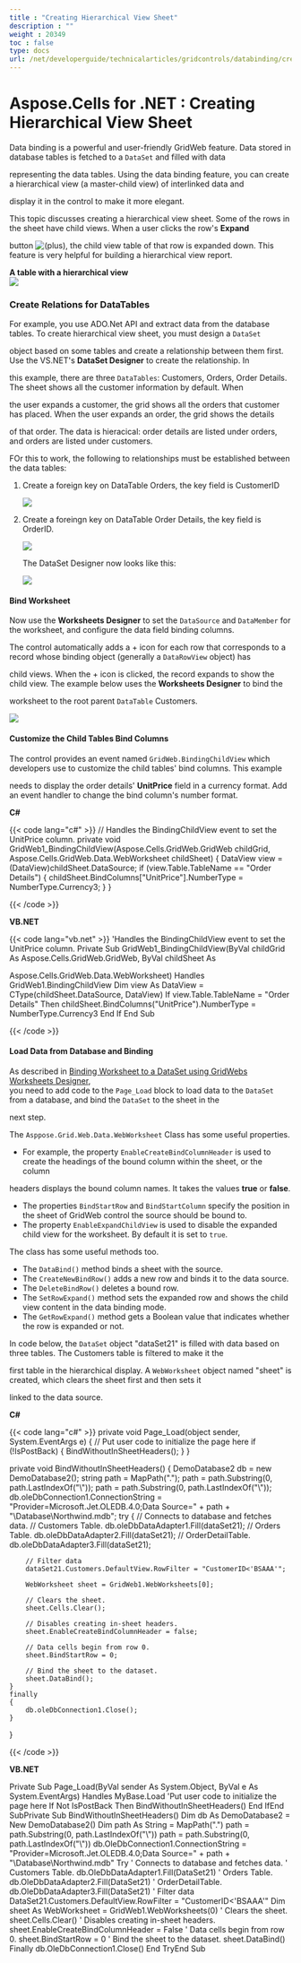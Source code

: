 ```yaml
---
title : "Creating Hierarchical View Sheet" 
description : "" 
weight : 20349 
toc : false
type: docs
url: /net/developerguide/technicalarticles/gridcontrols/databinding/creating+hierarchical+view+sheet/
---
```


# Aspose.Cells for .NET : Creating Hierarchical View Sheet


Data binding is a powerful and user-friendly GridWeb feature. Data stored in database tables is fetched to a `DataSet` and filled with data

representing the data tables. Using the data binding feature, you can create a hierarchical view (a master-child view) of interlinked data and

display it in the control to make it more elegant.

This topic discusses creating a hierarchical view sheet. Some of the rows in the sheet have child views. When a user clicks the row's **Expand**

button ![(plus)](s/en_GB-1988229788/4108/b47156ace146e4f759b49ef98258cb637bdd5af8.5/_/images/icons/emoticons/add.png), the child view table of that row is expanded down. This feature is very helpful for building a hierarchical view report.

**A table with a hierarchical view**  
![](https://docs2.aspose.com/cells/net/attachments/5017584/5112976.png)

### Create Relations for DataTables

For example, you use ADO.Net API and extract data from the database tables. To create hierarchical view sheet, you must design a `DataSet`

object based on some tables and create a relationship between them first. Use the VS.NET's **DataSet Designer** to create the relationship. In

this example, there are three `DataTables`: Customers, Orders, Order Details. The sheet shows all the customer information by default. When

the user expands a customer, the grid shows all the orders that customer has placed. When the user expands an order, the grid shows the details

of that order. The data is hieracical: order details are listed under orders, and orders are listed under customers.

FOr this to work, the following to relationships must be established between the data tables:

1.  Create a foreign key on DataTable Orders, the key field is CustomerID  
      
    ![](https://docs2.aspose.com/cells/net/attachments/5017584/5112977.png)  
      
    
2.  Create a foreingn key on DataTable Order Details, the key field is OrderID.  
      
    ![](https://docs2.aspose.com/cells/net/attachments/5017584/5112978.png)  
      
    The DataSet Designer now looks like this:  
      
    ![](https://docs2.aspose.com/cells/net/attachments/5017584/5112979.png)

#### Bind Worksheet

Now use the **Worksheets Designer** to set the `DataSource` and `DataMember` for the worksheet, and configure the data field binding columns.

The control automatically adds a + icon for each row that corresponds to a record whose binding object (generally a `DataRowView` object) has

child views. When the + icon is clicked, the record expands to show the child view. The example below uses the **Worksheets Designer** to bind the

worksheet to the root parent `DataTable` Customers.  
  

![](https://docs2.aspose.com/cells/net/attachments/5017584/5112980.png)

#### Customize the Child Tables Bind Columns

The control provides an event named `GridWeb.BindingChildView` which developers use to customize the child tables' bind columns. This example

needs to display the order details' **UnitPrice** field in a currency format. Add an event handler to change the bind column's number format.

**C#**

{{< code lang="c#" >}}
// Handles the BindingChildView event to set the UnitPrice column.
private void GridWeb1_BindingChildView(Aspose.Cells.GridWeb.GridWeb childGrid, Aspose.Cells.GridWeb.Data.WebWorksheet childSheet)
{
    DataView view = (DataView)childSheet.DataSource;
    if (view.Table.TableName == "Order Details")
    {
        childSheet.BindColumns["UnitPrice"].NumberType = NumberType.Currency3;
    }
}
 
{{< /code >}}

**VB.NET**

{{< code lang="vb.net" >}}
'Handles the BindingChildView event to set the UnitPrice column.
Private Sub GridWeb1_BindingChildView(ByVal childGrid As Aspose.Cells.GridWeb.GridWeb, ByVal childSheet As 

Aspose.Cells.GridWeb.Data.WebWorksheet) Handles GridWeb1.BindingChildView
    Dim view As DataView = CType(childSheet.DataSource, DataView)
    If view.Table.TableName = "Order Details" Then
        childSheet.BindColumns("UnitPrice").NumberType = NumberType.Currency3
    End If
End Sub
 
{{< /code >}}

#### Load Data from Database and Binding

As described in [Binding Worksheet to a DataSet using GridWebs Worksheets Designer](https://docs2.aspose.com/cells/net/developerguide/technicalarticles/gridcontrols/databinding/binding+worksheet+to+a+dataset+using+gridwebs+worksheets+designer),  
you need to add code to the `Page_Load` block to load data to the `DataSet` from a database, and bind the `DataSet` to the sheet in the

next step.

The `Asppose.Grid.Web.Data.WebWorksheet` Class has some useful properties.

*   For example, the property `EnableCreateBindColumnHeader` is used to create the headings of the bound column within the sheet, or the column

headers displays the bound column names. It takes the values **true** or **false**.

*   The properties `BindStartRow` and `BindStartColumn` specify the position in the sheet of GridWeb control the source should be bound to.
*   The property `EnableExpandChildView` is used to disable the expanded child view for the worksheet. By default it is set to `true`.

The class has some useful methods too.

*   The `DataBind()` method binds a sheet with the source.
*   The `CreateNewBindRow()` adds a new row and binds it to the data source.
*   The `DeleteBindRow()` deletes a bound row.
*   The `SetRowExpand()` method sets the expanded row and shows the child view content in the data binding mode.
*   The `GetRowExpand()` method gets a Boolean value that indicates whether the row is expanded or not.

In code below, the `DataSet` object "dataSet21" is filled with data based on three tables. The Customers table is filtered to make it the

first table in the hierarchical display. A `WebWorksheet` object named "sheet" is created, which clears the sheet first and then sets it

linked to the data source.

**C#**

{{< code lang="c#" >}}
private void Page_Load(object sender, System.EventArgs e)
{
    // Put user code to initialize the page here
    if (!IsPostBack)
    {
        BindWithoutInSheetHeaders();
    }
}

private void BindWithoutInSheetHeaders()
{
    DemoDatabase2 db = new DemoDatabase2();
    string path = MapPath(".");
    path = path.Substring(0, path.LastIndexOf("\\"));
    path = path.Substring(0, path.LastIndexOf("\\"));
    db.oleDbConnection1.ConnectionString = "Provider=Microsoft.Jet.OLEDB.4.0;Data Source=" + path + "\\Database\\Northwind.mdb";
    try
    {
        // Connects to database and fetches data.
        // Customers Table.
        db.oleDbDataAdapter1.Fill(dataSet21);
        // Orders Table.
        db.oleDbDataAdapter2.Fill(dataSet21);
        // OrderDetailTable.
        db.oleDbDataAdapter3.Fill(dataSet21);

        // Filter data
        dataSet21.Customers.DefaultView.RowFilter = "CustomerID<'BSAAA'";

        WebWorksheet sheet = GridWeb1.WebWorksheets[0];

        // Clears the sheet.
        sheet.Cells.Clear();

        // Disables creating in-sheet headers.
        sheet.EnableCreateBindColumnHeader = false;

        // Data cells begin from row 0.
        sheet.BindStartRow = 0;

        // Bind the sheet to the dataset.
        sheet.DataBind();
    }
    finally
    {
        db.oleDbConnection1.Close();
    }
}
 
{{< /code >}}

**VB.NET**

Private Sub Page\_Load(ByVal sender As System.Object, ByVal e As System.EventArgs) Handles MyBase.Load    'Put user code to initialize the page here    If Not IsPostBack Then        BindWithoutInSheetHeaders()    End IfEnd SubPrivate Sub BindWithoutInSheetHeaders()    Dim db As DemoDatabase2 = New DemoDatabase2()    Dim path As String = MapPath(".")    path = path.Substring(0, path.LastIndexOf("\\"))    path = path.Substring(0, path.LastIndexOf("\\"))    db.OleDbConnection1.ConnectionString = "Provider=Microsoft.Jet.OLEDB.4.0;Data Source=" + path + "\\Database\\Northwind.mdb"    Try        ' Connects to database and fetches data.        ' Customers Table.        db.OleDbDataAdapter1.Fill(DataSet21)        ' Orders Table.        db.OleDbDataAdapter2.Fill(DataSet21)        ' OrderDetailTable.        db.OleDbDataAdapter3.Fill(DataSet21)        ' Filter data        DataSet21.Customers.DefaultView.RowFilter = "CustomerID<'BSAAA'"        Dim sheet As WebWorksheet = GridWeb1.WebWorksheets(0)        ' Clears the sheet.        sheet.Cells.Clear()        ' Disables creating in-sheet headers.        sheet.EnableCreateBindColumnHeader = False        ' Data cells begin from row 0.        sheet.BindStartRow = 0        ' Bind the sheet to the dataset.        sheet.DataBind()    Finally        db.OleDbConnection1.Close()    End TryEnd Sub 

